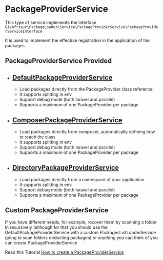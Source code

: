 # PackageProviderService

This type of service implements the interface
`Gianfriaur\PackageLoader\Service\PackageProviderService\PackageProviderServiceInterface`


It is used to implement the effective registration in the application of the packages

## PackageProviderService Provided

- ## [DefaultPackageProviderService](./DefaultPackageProviderService.md)

  - Load packages directly from the PackageProvider class reference
  - It supports splitting in env
  - Support debug mode (both laravel and parallel)
  - Supports a maximum of one PackageProvider per package

- ## [ComposerPackageProviderService](./ComposerPackageProviderService.md)

  - Load packages directly from composer, automatically defining how to reach the class
  - It supports splitting in env
  - Support debug mode (both laravel and parallel)
  - Supports a maximum of one PackageProvider per package

- ## [DirectoryPackageProviderService](./DirectoryPackageProviderService.md)

  - Load packages directly from a namespace of your application
  - It supports splitting in env
  - Support debug mode (both laravel and parallel)
  - Supports a maximum of one PackageProvider per package

## Custom PackageProviderService

If you have different needs, for example, recover them by scanning a folder in
recursively (although for that you should use the
DefaultPackageProviderService with a custom PackagesListLoaderService going to
scan folders deducting packages) or anything you can think of
you can create PackageProviderService

Read this Tutorial
[How to create a PackageProviderService](./CustomPackageProviderService.md)
